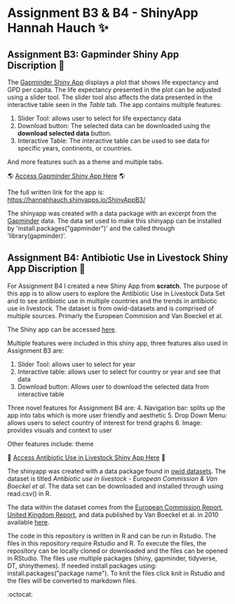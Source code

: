 # Assignment B3 & B4 - ShinyApp Hannah Hauch :sparkles:

## Assignment B3: Gapminder Shiny App Discription :page_with_curl:

The [Gapminder Shiny App](https://hannahhauch.shinyapps.io/ShinyAppB3/) displays a plot that shows life expectancy and GPD per capita. The life expectancy 
presented in the plot can be adjusted using a slider tool. The slider tool also affects the data presented in the interactive table seen in the *Table* tab.  The app contains multiple features:
1. Slider Tool: allows user to select for life expectancy data
2. Download button: The selected data can be downloaded using the **download selected data** button.  
3. Interactive Table: The interactive table can be used to see data for specific years, continents, or countries.

And more features such as a theme and multiple tabs.  

:earth_americas: [Access Gapminder Shiny App Here](https://hannahhauch.shinyapps.io/ShinyAppB3/) :earth_americas:

The full written link for the app is: https://hannahhauch.shinyapps.io/ShinyAppB3/

The shinyapp was created with a data package with an excerpt from the [Gapminder](https://www.gapminder.org/data/) data. The data set used to make this shinyapp can be installed by 'install.packages("gapminder")' and the called through 'library(gapminder)'.

## Assignment B4: Antibiotic Use in Livestock Shiny App Discription :pill: 

For Assignment B4 I created a new Shiny App from **scratch**. The purpose of this app is to allow users to explore the Antibiotic Use in Livestock Data Set and to see antibiotic use in multiple countries and the trends in antibiotic use in livestock. The dataset is from owid-datasets and is comprised of multiple sources.
                           Primarly the European Commision and Van Boeckel et al.

The Shiny app can be accessed [here](https://hannahhauch.shinyapps.io/AssignmentB4/). 

Multiple features were included in this shiny app, three features also used in Assignment B3 are:
1. Slider Tool:  allows user to select for year
2. Interactive table: allows user to select for country or year and see that data
3. Download button: Allows user to download the selected data from interactive table

Three novel features for Assignment B4 are: 
4. Navigation bar: splits up the app into tabs which is more user friendly and aesthetic
5. Drop Down Menu: allows users to select country of interest for trend graphs
6. Image: provides visuals and context to user

Other features include: theme

:cow2: [Access Antibiotic Use in Livestock Shiny App Here](https://hannahhauch.shinyapps.io/AssignmentB4/) :pig2:

The shinyapp was created with a data package found in [owid datasets](https://github.com/owid/owid-datasets/tree/master/datasets/Antibiotic%20use%20in%20livestock%20-%20European%20Commission%20%26%20Van%20Boeckel%20et%20al.). The dataset is titled *Antibiotic use in livestock - European Commission & Van Boeckel et al*. The data set can be downloaded and installed through using read.csv() in R.

The data within the dataset comes from the [European Commission Report](http://www.ema.europa.eu/docs/en_GB/document_library/Report/2017/10/WC500236750.pdf.), [United Kingdom Report](https://www.gov.uk/government/uploads/system/uploads/attachment_data/file/655403/_1274590_VARSS_2016_report.PDF), and data published by Van Boeckel et al. in 2010 available [here](http://www.pnas.org/content/112/18/5649.full.pdf ). 

The code in this repository is written in R and can be run in Rstudio. The files in this repository require Rstudio and R. To execute the files, the repository can be locally cloned or downloaded and the files can be opened in RStudio. The files use multiple packages (shiny, gapminder, tidyverse, DT, shinythemes). If needed install packages using: install.packages("package name"). To knit the files click knit in Rstudio and the files will be converted to markdown files.


:octocat:


